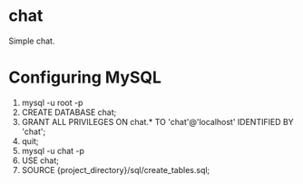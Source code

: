 # chat

Simple chat.

# Configuring MySQL

1. mysql -u root -p
2. CREATE DATABASE chat;
3. GRANT ALL PRIVILEGES ON chat.\* TO 'chat'@'localhost' IDENTIFIED BY 'chat';
4. quit;
5. mysql -u chat -p
6. USE chat;
7. SOURCE {project_directory}/sql/create_tables.sql;

